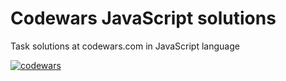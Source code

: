 # Codewars JavaScript solutions
Task solutions at codewars.com in JavaScript language

[![codewars](https://www.codewars.com/users/The_KEKO/badges/large)](https://www.codewars.com/users/The_KEKO)  
